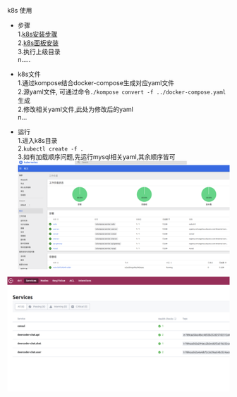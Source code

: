 k8s 使用  

- 步骤  
1.[k8s安装步骤](https://zhuanlan.zhihu.com/p/46341911)  
2.[k8s面板安装](https://www.jianshu.com/p/7ad86c485f49)  
3.执行上级目录  
n.....

- k8s文件  
1.通过kompose结合docker-compose生成对应yaml文件  
2.源yaml文件, 可通过命令`./kompose convert -f ../docker-compose.yaml`生成  
2.修改相关yaml文件,此处为修改后的yaml  
n...  

- 运行  
1.进入k8s目录   
2.`kubectl create -f .`  
3.如有加载顺序问题,先运行mysql相关yaml,其余顺序皆可  
![k8s面板-服务监控](../../common-srv/static/img/k8s-status.png)  

![k8s-consul服务](../../common-srv/static/img/consul-status.png)  